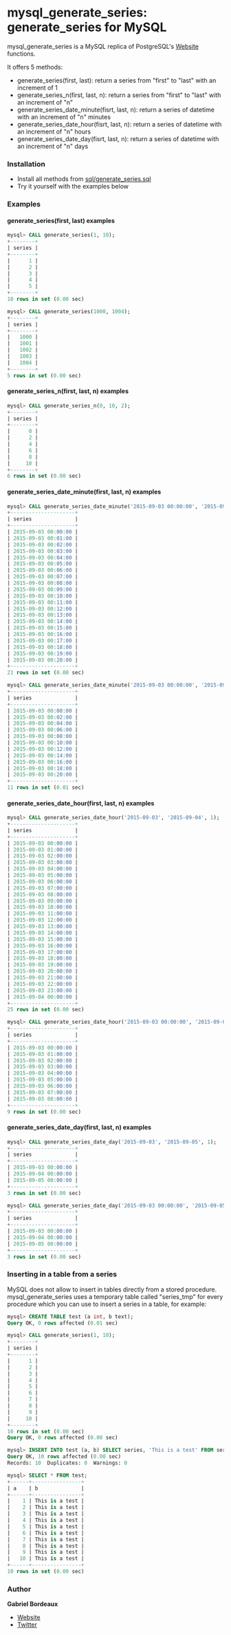 # mysql_generate_series: generate_series for MySQL

mysql_generate_series is a MySQL replica of PostgreSQL's [Website](http://www.postgresql.org/docs/9.4/static/functions-srf.html) functions.

It offers 5 methods:
* generate_series(first, last): return a series from "first" to "last" with an increment of 1
* generate_series_n(first, last, n): return a series from "first" to "last" with an increment of "n"
* generate_series_date_minute(fisrt, last, n): return a series of datetime with an increment of "n" minutes
* generate_series_date_hour(fisrt, last, n): return a series of datetime with an increment of "n" hours
* generate_series_date_day(fisrt, last, n): return a series of datetime with an increment of "n" days

### Installation

* Install all methods from [sql/generate_series.sql](sql/generate_series.sql)
* Try it yourself with the examples below

### Examples

#### generate_series(first, last) examples

```sql
mysql> CALL generate_series(1, 10);
+--------+
| series |
+--------+
|      1 |
|      2 |
|      3 |
|      4 |
|      5 |
+--------+
10 rows in set (0.00 sec)

mysql> CALL generate_series(1000, 1004);
+--------+
| series |
+--------+
|   1000 |
|   1001 |
|   1002 |
|   1003 |
|   1004 |
+--------+
5 rows in set (0.00 sec)
```

#### generate_series_n(first, last, n) examples

```sql
mysql> CALL generate_series_n(0, 10, 2);
+--------+
| series |
+--------+
|      0 |
|      2 |
|      4 |
|      6 |
|      8 |
|     10 |
+--------+
6 rows in set (0.00 sec)
```

#### generate_series_date_minute(first, last, n) examples

```sql
mysql> CALL generate_series_date_minute('2015-09-03 00:00:00', '2015-09-03 00:20:00', 1);
+---------------------+
| series              |
+---------------------+
| 2015-09-03 00:00:00 |
| 2015-09-03 00:01:00 |
| 2015-09-03 00:02:00 |
| 2015-09-03 00:03:00 |
| 2015-09-03 00:04:00 |
| 2015-09-03 00:05:00 |
| 2015-09-03 00:06:00 |
| 2015-09-03 00:07:00 |
| 2015-09-03 00:08:00 |
| 2015-09-03 00:09:00 |
| 2015-09-03 00:10:00 |
| 2015-09-03 00:11:00 |
| 2015-09-03 00:12:00 |
| 2015-09-03 00:13:00 |
| 2015-09-03 00:14:00 |
| 2015-09-03 00:15:00 |
| 2015-09-03 00:16:00 |
| 2015-09-03 00:17:00 |
| 2015-09-03 00:18:00 |
| 2015-09-03 00:19:00 |
| 2015-09-03 00:20:00 |
+---------------------+
21 rows in set (0.00 sec)

mysql> CALL generate_series_date_minute('2015-09-03 00:00:00', '2015-09-03 00:20:00', 2);
+---------------------+
| series              |
+---------------------+
| 2015-09-03 00:00:00 |
| 2015-09-03 00:02:00 |
| 2015-09-03 00:04:00 |
| 2015-09-03 00:06:00 |
| 2015-09-03 00:08:00 |
| 2015-09-03 00:10:00 |
| 2015-09-03 00:12:00 |
| 2015-09-03 00:14:00 |
| 2015-09-03 00:16:00 |
| 2015-09-03 00:18:00 |
| 2015-09-03 00:20:00 |
+---------------------+
11 rows in set (0.01 sec)
```

#### generate_series_date_hour(first, last, n) examples

```sql
mysql> CALL generate_series_date_hour('2015-09-03', '2015-09-04', 1);
+---------------------+
| series              |
+---------------------+
| 2015-09-03 00:00:00 |
| 2015-09-03 01:00:00 |
| 2015-09-03 02:00:00 |
| 2015-09-03 03:00:00 |
| 2015-09-03 04:00:00 |
| 2015-09-03 05:00:00 |
| 2015-09-03 06:00:00 |
| 2015-09-03 07:00:00 |
| 2015-09-03 08:00:00 |
| 2015-09-03 09:00:00 |
| 2015-09-03 10:00:00 |
| 2015-09-03 11:00:00 |
| 2015-09-03 12:00:00 |
| 2015-09-03 13:00:00 |
| 2015-09-03 14:00:00 |
| 2015-09-03 15:00:00 |
| 2015-09-03 16:00:00 |
| 2015-09-03 17:00:00 |
| 2015-09-03 18:00:00 |
| 2015-09-03 19:00:00 |
| 2015-09-03 20:00:00 |
| 2015-09-03 21:00:00 |
| 2015-09-03 22:00:00 |
| 2015-09-03 23:00:00 |
| 2015-09-04 00:00:00 |
+---------------------+
25 rows in set (0.00 sec)

mysql> CALL generate_series_date_hour('2015-09-03 00:00:00', '2015-09-03 08:00:00', 1);
+---------------------+
| series              |
+---------------------+
| 2015-09-03 00:00:00 |
| 2015-09-03 01:00:00 |
| 2015-09-03 02:00:00 |
| 2015-09-03 03:00:00 |
| 2015-09-03 04:00:00 |
| 2015-09-03 05:00:00 |
| 2015-09-03 06:00:00 |
| 2015-09-03 07:00:00 |
| 2015-09-03 08:00:00 |
+---------------------+
9 rows in set (0.00 sec)
```

#### generate_series_date_day(first, last, n) examples

```sql
mysql> CALL generate_series_date_day('2015-09-03', '2015-09-05', 1);
+---------------------+
| series              |
+---------------------+
| 2015-09-03 00:00:00 |
| 2015-09-04 00:00:00 |
| 2015-09-05 00:00:00 |
+---------------------+
3 rows in set (0.00 sec)

mysql> CALL generate_series_date_day('2015-09-03 00:00:00', '2015-09-05 08:00:00', 1);
+---------------------+
| series              |
+---------------------+
| 2015-09-03 00:00:00 |
| 2015-09-04 00:00:00 |
| 2015-09-05 00:00:00 |
+---------------------+
3 rows in set (0.00 sec)
```

### Inserting in a table from a series

MySQL does not allow to insert in tables directly from a stored procedure.
mysql_generate_series uses a temporary table called "series_tmp" for every procedure which you can use to insert a series in a table, for example:

```sql
mysql> CREATE TABLE test (a int, b text);
Query OK, 0 rows affected (0.01 sec)

mysql> CALL generate_series(1, 10);
+--------+
| series |
+--------+
|      1 |
|      2 |
|      3 |
|      4 |
|      5 |
|      6 |
|      7 |
|      8 |
|      9 |
|     10 |
+--------+
10 rows in set (0.00 sec)
Query OK, 0 rows affected (0.00 sec)

mysql> INSERT INTO test (a, b) SELECT series, 'This is a test' FROM series_tmp;
Query OK, 10 rows affected (0.00 sec)
Records: 10  Duplicates: 0  Warnings: 0

mysql> SELECT * FROM test;
+------+----------------+
| a    | b              |
+------+----------------+
|    1 | This is a test |
|    2 | This is a test |
|    3 | This is a test |
|    4 | This is a test |
|    5 | This is a test |
|    6 | This is a test |
|    7 | This is a test |
|    8 | This is a test |
|    9 | This is a test |
|   10 | This is a test |
+------+----------------+
10 rows in set (0.00 sec)
```

### Author

**Gabriel Bordeaux**

+ [Website](http://www.gab.lc/) 
+ [Twitter](https://twitter.com/gabrielbordeaux)
